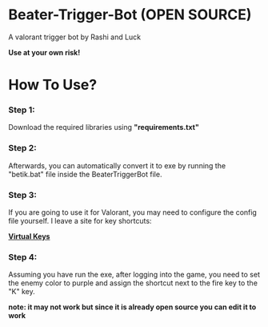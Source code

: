 # Beater-Trigger-Bot (OPEN SOURCE)
A valorant trigger bot by Rashi and Luck

**Use at your own risk!**

# How To Use?

### Step 1:

Download the required libraries using **"requirements.txt"**

### Step 2:

Afterwards, you can automatically convert it to exe by running the "betik.bat" file inside the BeaterTriggerBot file.

### Step 3:

If you are going to use it for Valorant, you may need to configure the config file yourself. I leave a site for key shortcuts:

**[Virtual Keys](https://learn.microsoft.com/en-us/windows/win32/inputdev/virtual-key-codes)**

### Step 4:

Assuming you have run the exe, after logging into the game, you need to set the enemy color to purple and assign the shortcut next to the fire key to the "K" key.

**note: it may not work but since it is already open source you can edit it to work**
